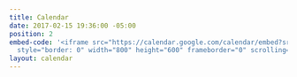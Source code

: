 ```yaml
---
title: Calendar
date: 2017-02-15 19:36:00 -05:00
position: 2
embed-code: '<iframe src="https://calendar.google.com/calendar/embed?src=indivisiblejohnstown%40gmail.com&ctz=America/New_York"
  style="border: 0" width="800" height="600" frameborder="0" scrolling="no"></iframe>'
layout: calendar
---
```


